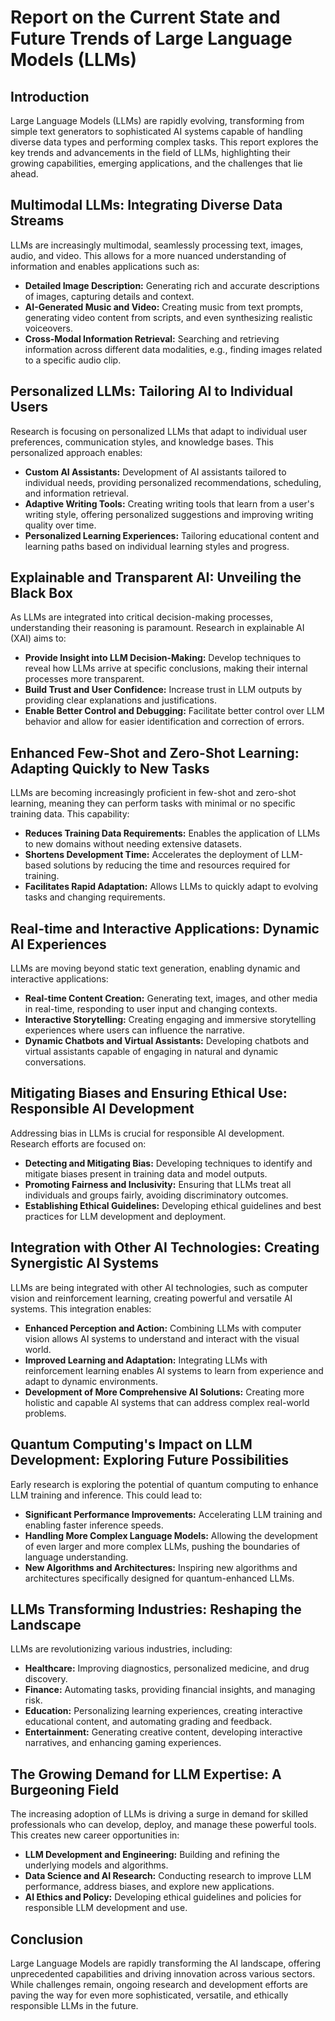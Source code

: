 # Report on the Current State and Future Trends of Large Language Models (LLMs)

## Introduction
Large Language Models (LLMs) are rapidly evolving, transforming from simple text generators to sophisticated AI systems capable of handling diverse data types and performing complex tasks.  This report explores the key trends and advancements in the field of LLMs, highlighting their growing capabilities, emerging applications, and the challenges that lie ahead.

## Multimodal LLMs: Integrating Diverse Data Streams
LLMs are increasingly multimodal, seamlessly processing text, images, audio, and video. This allows for a more nuanced understanding of information and enables applications such as:
* **Detailed Image Description:** Generating rich and accurate descriptions of images, capturing details and context.
* **AI-Generated Music and Video:** Creating music from text prompts, generating video content from scripts, and even synthesizing realistic voiceovers.
* **Cross-Modal Information Retrieval:** Searching and retrieving information across different data modalities, e.g., finding images related to a specific audio clip.

## Personalized LLMs: Tailoring AI to Individual Users
Research is focusing on personalized LLMs that adapt to individual user preferences, communication styles, and knowledge bases. This personalized approach enables:
* **Custom AI Assistants:** Development of AI assistants tailored to individual needs, providing personalized recommendations, scheduling, and information retrieval.
* **Adaptive Writing Tools:** Creating writing tools that learn from a user's writing style, offering personalized suggestions and improving writing quality over time.
* **Personalized Learning Experiences:** Tailoring educational content and learning paths based on individual learning styles and progress.

## Explainable and Transparent AI: Unveiling the Black Box
As LLMs are integrated into critical decision-making processes, understanding their reasoning is paramount.  Research in explainable AI (XAI) aims to:
* **Provide Insight into LLM Decision-Making:**  Develop techniques to reveal how LLMs arrive at specific conclusions, making their internal processes more transparent.
* **Build Trust and User Confidence:** Increase trust in LLM outputs by providing clear explanations and justifications.
* **Enable Better Control and Debugging:** Facilitate better control over LLM behavior and allow for easier identification and correction of errors.

## Enhanced Few-Shot and Zero-Shot Learning: Adapting Quickly to New Tasks
LLMs are becoming increasingly proficient in few-shot and zero-shot learning, meaning they can perform tasks with minimal or no specific training data. This capability:
* **Reduces Training Data Requirements:** Enables the application of LLMs to new domains without needing extensive datasets.
* **Shortens Development Time:**  Accelerates the deployment of LLM-based solutions by reducing the time and resources required for training.
* **Facilitates Rapid Adaptation:** Allows LLMs to quickly adapt to evolving tasks and changing requirements.


## Real-time and Interactive Applications: Dynamic AI Experiences
LLMs are moving beyond static text generation, enabling dynamic and interactive applications:
* **Real-time Content Creation:** Generating text, images, and other media in real-time, responding to user input and changing contexts.
* **Interactive Storytelling:** Creating engaging and immersive storytelling experiences where users can influence the narrative.
* **Dynamic Chatbots and Virtual Assistants:**  Developing chatbots and virtual assistants capable of engaging in natural and dynamic conversations.


## Mitigating Biases and Ensuring Ethical Use: Responsible AI Development
Addressing bias in LLMs is crucial for responsible AI development. Research efforts are focused on:
* **Detecting and Mitigating Bias:** Developing techniques to identify and mitigate biases present in training data and model outputs.
* **Promoting Fairness and Inclusivity:** Ensuring that LLMs treat all individuals and groups fairly, avoiding discriminatory outcomes.
* **Establishing Ethical Guidelines:** Developing ethical guidelines and best practices for LLM development and deployment.


## Integration with Other AI Technologies: Creating Synergistic AI Systems
LLMs are being integrated with other AI technologies, such as computer vision and reinforcement learning, creating powerful and versatile AI systems.  This integration enables:
* **Enhanced Perception and Action:** Combining LLMs with computer vision allows AI systems to understand and interact with the visual world.
* **Improved Learning and Adaptation:** Integrating LLMs with reinforcement learning enables AI systems to learn from experience and adapt to dynamic environments.
* **Development of More Comprehensive AI Solutions:**  Creating more holistic and capable AI systems that can address complex real-world problems.



## Quantum Computing's Impact on LLM Development: Exploring Future Possibilities
Early research is exploring the potential of quantum computing to enhance LLM training and inference. This could lead to:
* **Significant Performance Improvements:**  Accelerating LLM training and enabling faster inference speeds.
* **Handling More Complex Language Models:**  Allowing the development of even larger and more complex LLMs, pushing the boundaries of language understanding.
* **New Algorithms and Architectures:**  Inspiring new algorithms and architectures specifically designed for quantum-enhanced LLMs.


## LLMs Transforming Industries: Reshaping the Landscape
LLMs are revolutionizing various industries, including:
* **Healthcare:** Improving diagnostics, personalized medicine, and drug discovery.
* **Finance:** Automating tasks, providing financial insights, and managing risk.
* **Education:** Personalizing learning experiences, creating interactive educational content, and automating grading and feedback.
* **Entertainment:** Generating creative content, developing interactive narratives, and enhancing gaming experiences.


## The Growing Demand for LLM Expertise: A Burgeoning Field
The increasing adoption of LLMs is driving a surge in demand for skilled professionals who can develop, deploy, and manage these powerful tools. This creates new career opportunities in:
* **LLM Development and Engineering:** Building and refining the underlying models and algorithms.
* **Data Science and AI Research:**  Conducting research to improve LLM performance, address biases, and explore new applications.
* **AI Ethics and Policy:**  Developing ethical guidelines and policies for responsible LLM development and use.


## Conclusion
Large Language Models are rapidly transforming the AI landscape, offering unprecedented capabilities and driving innovation across various sectors. While challenges remain, ongoing research and development efforts are paving the way for even more sophisticated, versatile, and ethically responsible LLMs in the future.